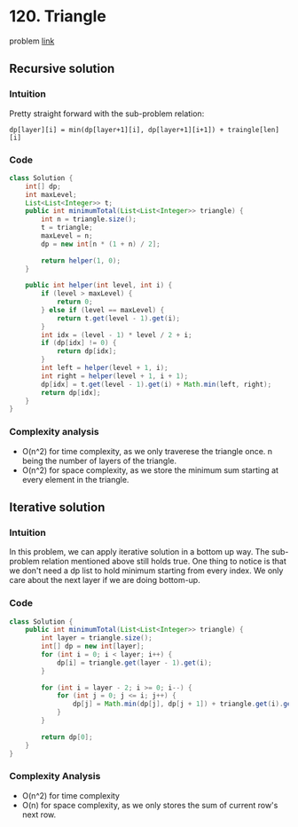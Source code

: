 # 120. Triangle
problem [link](https://leetcode.com/problems/triangle/)

## Recursive solution
### Intuition
Pretty straight forward with the sub-problem relation: 

`dp[layer][i] = min(dp[layer+1][i], dp[layer+1][i+1]) + traingle[len][i]`

### Code
```java
class Solution {
    int[] dp;
    int maxLevel;
    List<List<Integer>> t;
    public int minimumTotal(List<List<Integer>> triangle) {
        int n = triangle.size();
        t = triangle;
        maxLevel = n;
        dp = new int[n * (1 + n) / 2];
        
        return helper(1, 0);
    }
    
    public int helper(int level, int i) {
        if (level > maxLevel) {
            return 0;
        } else if (level == maxLevel) {
            return t.get(level - 1).get(i);
        }
        int idx = (level - 1) * level / 2 + i;
        if (dp[idx] != 0) {
            return dp[idx];
        }
        int left = helper(level + 1, i);
        int right = helper(level + 1, i + 1);
        dp[idx] = t.get(level - 1).get(i) + Math.min(left, right);
        return dp[idx];
    }
}
```

### Complexity analysis
* O(n^2) for time complexity, as we only traverese the triangle once. n being the number of layers of the triangle.
* O(n^2) for space complexity, as we store the minimum sum starting at every element in the triangle.

## Iterative solution
### Intuition
In this problem, we can apply iterative solution in a bottom up way. The sub-problem relation mentioned above still holds true. 
One thing to notice is that we don't need a dp list to hold minimum starting from every index. We only care about the next layer if we are doing bottom-up.

### Code
```java
class Solution {
    public int minimumTotal(List<List<Integer>> triangle) {
        int layer = triangle.size();
        int[] dp = new int[layer];
        for (int i = 0; i < layer; i++) {
            dp[i] = triangle.get(layer - 1).get(i);
        }
        
        for (int i = layer - 2; i >= 0; i--) {
            for (int j = 0; j <= i; j++) {
                dp[j] = Math.min(dp[j], dp[j + 1]) + triangle.get(i).get(j);
            }
        }
        
        return dp[0];
    }
}
```

### Complexity Analysis 
* O(n^2) for time complexity
* O(n) for space complexity, as we only stores the sum of current row's next row.
